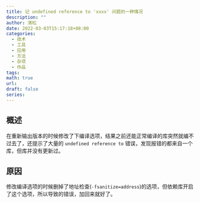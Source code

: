 ```yaml
---
title: 记 undefined reference to 'xxxx' 问题的一种情况
description: ""
author: 清松
date: 2022-03-03T15:17:18+08:00
categories:
  - 技术
  - 工具
  - 应用
  - 方法
  - 杂项
  - 作品
tags: 
math: true
url: 
draft: false
series:
---
```

## 概述
在重新输出版本的时候修改了下编译选项，结果之前还能正常编译的库突然就编不过去了，还提示了大量的 `undefined reference to` 错误，发现报错的都来自一个库，但库并没有更新过。

## 原因
修改编译选项的时候删掉了地址检查(`-fsanitize=address`)的选项，但依赖库开启了这个选项，所以导致的错误，加回来就好了。

